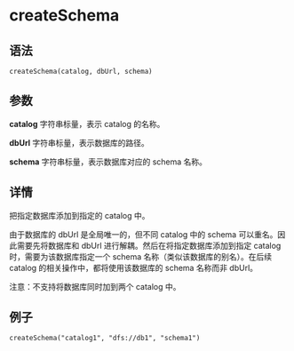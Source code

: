 # createSchema

## 语法

`createSchema(catalog, dbUrl, schema)`

## 参数

**catalog** 字符串标量，表示 catalog 的名称。

**dbUrl** 字符串标量，表示数据库的路径。

**schema** 字符串标量，表示数据库对应的 schema 名称。

## 详情

把指定数据库添加到指定的 catalog 中。

由于数据库的 dbUrl 是全局唯一的，但不同 catalog 中的 schema 可以重名。因此需要先将数据库和 dbUrl 进行解耦。然后在将指定数据库添加到指定
catalog 时，需要为该数据库指定一个 schema 名称（类似该数据库的别名）。在后续 catalog 的相关操作中，都将使用该数据库的 schema 名称而非
dbUrl。

注意：不支持将数据库同时加到两个 catalog 中。

## 例子

```
createSchema("catalog1", "dfs://db1", "schema1")
```

